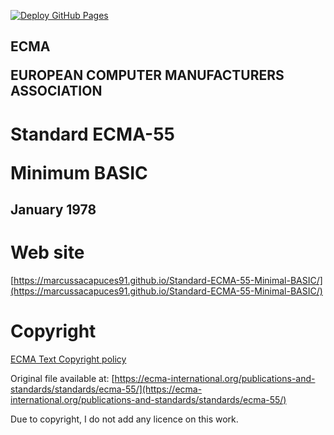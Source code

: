 [![Deploy GitHub Pages](https://github.com/Marcussacapuces91/Standard-ECMA-55-Minimal-BASIC/actions/workflows/jekyll-gh-pages.yml/badge.svg)](https://github.com/Marcussacapuces91/Standard-ECMA-55-Minimal-BASIC/actions/workflows/jekyll-gh-pages.yml)

## <p>ECMA</p><p>EUROPEAN COMPUTER MANUFACTURERS ASSOCIATION</p>

# <p>Standard ECMA-55</p><p>Minimum BASIC</p>

## January 1978

# Web site

[https://marcussacapuces91.github.io/Standard-ECMA-55-Minimal-BASIC/](https://marcussacapuces91.github.io/Standard-ECMA-55-Minimal-BASIC/)

# Copyright

[ECMA Text Copyright policy](https://ecma-international.org/policies/by-ipr/ecma-text-copyright-policy/)

Original file available at: [https://ecma-international.org/publications-and-standards/standards/ecma-55/](https://ecma-international.org/publications-and-standards/standards/ecma-55/)

Due to copyright, I do not add any licence on this work.
